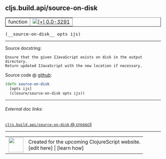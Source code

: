 ## cljs.build.api/source-on-disk



 <table border="1">
<tr>
<td>function</td>
<td><a href="https://github.com/cljsinfo/cljs-api-docs/tree/0.0-3291"><img valign="middle" alt="[+] 0.0-3291" title="Added in 0.0-3291" src="https://img.shields.io/badge/+-0.0--3291-lightgrey.svg"></a> </td>
</tr>
</table>


 <samp>
(__source-on-disk__ opts ijs)<br>
</samp>

---





Source docstring:

```
Ensure that the given IJavaScript exists on disk in the output directory.
Return updated IJavaScript with the new location if necessary.
```


Source code @ [github](https://github.com/clojure/clojurescript/blob/r1.7.170/src/main/clojure/cljs/build/api.clj#L119-L123):

```clj
(defn source-on-disk
  [opts ijs]
  (closure/source-on-disk opts ijs))
```

<!--
Repo - tag - source tree - lines:

 <pre>
clojurescript @ r1.7.170
└── src
    └── main
        └── clojure
            └── cljs
                └── build
                    └── <ins>[api.clj:119-123](https://github.com/clojure/clojurescript/blob/r1.7.170/src/main/clojure/cljs/build/api.clj#L119-L123)</ins>
</pre>

-->

---



###### External doc links:

[`cljs.build.api/source-on-disk` @ crossclj](http://crossclj.info/fun/cljs.build.api/source-on-disk.html)<br>

---

 <table>
<tr><td>
<img valign="middle" align="right" width="48px" src="http://i.imgur.com/Hi20huC.png">
</td><td>
Created for the upcoming ClojureScript website.<br>
[edit here] | [learn how]
</td></tr></table>

[edit here]:https://github.com/cljsinfo/cljs-api-docs/blob/master/cljsdoc/cljs.build.api/source-on-disk.cljsdoc
[learn how]:https://github.com/cljsinfo/cljs-api-docs/wiki/cljsdoc-files

<!--

This information was too distracting to show to readers, but I'll leave it
commented here since it is helpful to:

- pretty-print the data used to generate this document
- and show how to retrieve that data



The API data for this symbol:

```clj
{:ns "cljs.build.api",
 :name "source-on-disk",
 :signature ["[opts ijs]"],
 :history [["+" "0.0-3291"]],
 :type "function",
 :full-name-encode "cljs.build.api/source-on-disk",
 :source {:code "(defn source-on-disk\n  [opts ijs]\n  (closure/source-on-disk opts ijs))",
          :title "Source code",
          :repo "clojurescript",
          :tag "r1.7.170",
          :filename "src/main/clojure/cljs/build/api.clj",
          :lines [119 123]},
 :full-name "cljs.build.api/source-on-disk",
 :docstring "Ensure that the given IJavaScript exists on disk in the output directory.\nReturn updated IJavaScript with the new location if necessary."}

```

Retrieve the API data for this symbol:

```clj
;; from Clojure REPL
(require '[clojure.edn :as edn])
(-> (slurp "https://raw.githubusercontent.com/cljsinfo/cljs-api-docs/catalog/cljs-api.edn")
    (edn/read-string)
    (get-in [:symbols "cljs.build.api/source-on-disk"]))
```

-->
